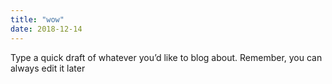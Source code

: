 ```yaml
---
title: "wow"
date: 2018-12-14
---
```

Type a quick draft of whatever you’d like to blog about. Remember, you can
always edit it later
